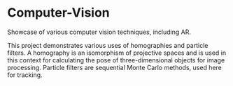 # Computer-Vision

Showcase of various computer vision techniques, including AR.

This project demonstrates various uses of homographies and particle filters.
A homography is an isomorphism of projective spaces and is used in this context for calculating the pose of three-dimensional objects for image processing.
Particle filters are sequential Monte Carlo methods, used here for tracking.
